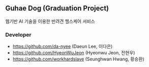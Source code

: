 ## Guhae Dog (Graduation Project)
웹기반 AI 기술을 이용한 반려견 헬스케어 서비스

### Developer
- https://github.com/da-nyee (Daeun Lee, 이다은)
- https://github.com/HyeonWuJeon (Hyeonwu Jeon, 전현우)
- https://github.com/workhardslave (Seunghwan Hwang, 황승환)
